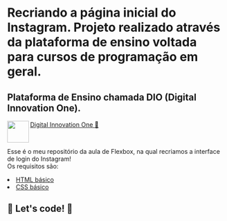 # Recriando a página inicial do Instagram. Projeto realizado através da plataforma de ensino voltada para cursos de programação em geral.
## Plataforma de Ensino chamada DIO (Digital Innovation One).<br> 

<p><img src="https://github.com/AdennyFernandes/imagens/blob/master/Logo/Logo-Innovation-One-Site.png" width="50" height="50" align="left">
<a href="https://digitalinnovation.one/" target="_blank">Digital Innovation One 🚀</a></p><br>

Esse é o meu repositório da aula de Flexbox, na qual recriamos a interface de login do Instagram!<br>
Os requisitos são:<br>
<li><a href="https://www.w3schools.com/html/" rel="nofollow">HTML básico</a></li>
<li><a href="https://developer.mozilla.org/pt-BR/docs/Web/CSS" rel="nofollow">CSS básico</a></li>

## 🚀 Let's code! 🚀
